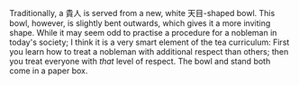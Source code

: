 Traditionally, a 貴人 is served from a new, white 天目-shaped bowl. This bowl, however, is slightly bent outwards, which gives it a more inviting shape. While it may seem odd to practise a procedure for a nobleman in today's society; I think it is a very smart element of the tea curriculum: First you learn how to treat a nobleman with additional respect than others; then you treat everyone with *that* level of respect. The bowl and stand both come in a paper box.
